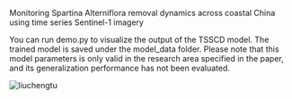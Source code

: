 
Monitoring Spartina Alterniflora removal dynamics across coastal China using time series Sentinel-1 imagery

You can run demo.py to visualize the output of the TSSCD model. The trained model is saved under the model_data folder. Please note that this model parameters is only valid in the research area specified in the paper, and its generalization performance has not been evaluated.

![liuchengtu](https://github.com/user-attachments/assets/3d7c6b7a-eebf-463f-8253-5a5bc38e43a6)
